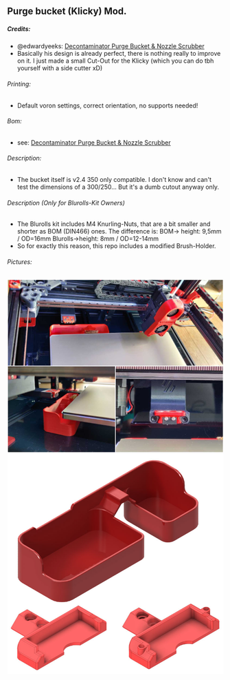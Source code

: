 ## Purge bucket (Klicky) Mod.
##### Credits:
- @edwardyeeks: [Decontaminator Purge Bucket & Nozzle Scrubber](https://github.com/VoronDesign/VoronUsers/tree/master/printer_mods/edwardyeeks/Decontaminator_Purge_Bucket_&_Nozzle_Scrubber "Decontaminator Purge Bucket & Nozzle Scrubber")
- Basically his design is already perfect, there is nothing really to improve on it. I just made a small Cut-Out for the Klicky (which you can do tbh yourself with a side cutter xD)

###### Printing:
- Default voron settings, correct orientation, no supports needed!

###### Bom:
- see: [Decontaminator Purge Bucket & Nozzle Scrubber](https://github.com/VoronDesign/VoronUsers/tree/master/printer_mods/edwardyeeks/Decontaminator_Purge_Bucket_&_Nozzle_Scrubber "Decontaminator Purge Bucket & Nozzle Scrubber")

###### Description:
- The bucket itself is v2.4 350 only compatible. I don't know and can't test the dimensions of a 300/250... But it's a dumb cutout anyway only.

###### Description (Only for Blurolls-Kit Owners)
- The Blurolls kit includes M4 Knurling-Nuts, that are a bit smaller and shorter as BOM (DIN466) ones. The difference is:
BOM-> height: 9,5mm / OD=16mm
Blurolls->height: 8mm / OD=12-14mm
- So for exactly this reason, this repo includes a modified Brush-Holder.

###### Pictures:
![](./PurgeBucket_350_Klicky.jpg)
![](./Pic-Index.jpg)
